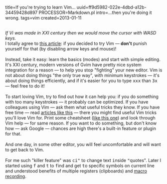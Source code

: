 title=If you're trying to learn Vim...
uuid=ff9d5982-022e-4dbd-a12b-34459428d897
PROCESSOR=Markdown.pl
intro=...then you're doing it wrong.
tags=vim
created=2013-01-11

<div>
<br><span class="alignright"><i>If Vi was made in XXI century then we would move the cursor with WASD keys.</i></span>
<br>I totally agree to <a href="http://yehudakatz.com/2010/07/29/everyone-who-tried-to-convince-me-to-use-vim-was-wrong/">this article</a>:
if you decided to try Vim — <strong>don't</strong> punish yourself for that (by disabling arrow keys and mouse)!
<br>
<br>Instead, take it easy: learn the basics (modes) and start with simple editing. It's XXI century, modern versions of Gvim have pretty nice system integration for a reason — to help you stop "fighting" your new editor. Vim is not about doing things "the
only true way", with minimum keystrokes — it's about doing things efficiently, and if it's easier for you to type <tt>xxx</tt> than <tt>3x</tt> — feel free to do it!
<br>
<br>To start loving Vim, try to find out how it can help you: if you do something with too many keystrokes — it probably can be optimized. If you have colleagues using Vim — ask them what useful tricks they know. If you have free time — read <a
href="http://www.viemu.com/a-why-vi-vim.html">articles like this</a> —
there you might find useful Vim tricks you'll love Vim for. Print some cheatsheet (<a href="http://www.viemu.com/a_vi_vim_graphical_cheat_sheet_tutorial.html">like this one</a>)
and look through Vim help — for same reason. If you want to do something, but don't know how — ask Google — chances are high there's a built-in feature or plugin for that.
<br>
<br>And one day, in some other editor, you will feel uncomfortable and will want to get back to Vim.
<br>
<br>For me such "killer feature" was <tt>ci"</tt> to <tt>c</tt>hange text <tt>i</tt>nside <tt>"</tt>quotes". Later I started using <tt>f</tt> and <tt>t</tt> to <tt>f</tt>ind and get <tt>t</tt>o specific symbols on current line and understood benefits of multiple registers
(clipboards) and <a href="macro-to-excange-two-values-in-vim.html">macro recording</a>.
<br>
</div>

